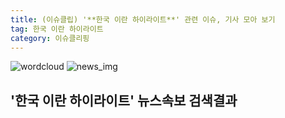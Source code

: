 ```yaml
---
title: (이슈클립) '**한국 이란 하이라이트**' 관련 이슈, 기사 모아 보기
tag: 한국 이란 하이라이트
category: 이슈클리핑
---
```

![wordcloud](https://s3.ap-northeast-2.amazonaws.com/lyrics101-wordcloud/2018-08-24-1535065053.png)
![news_img](https://user-images.githubusercontent.com/42597476/44507050-1206f400-a6e4-11e8-8d98-7ffbfebb353f.png)
## **'**한국 이란 하이라이트**'** 뉴스속보 검색결과

